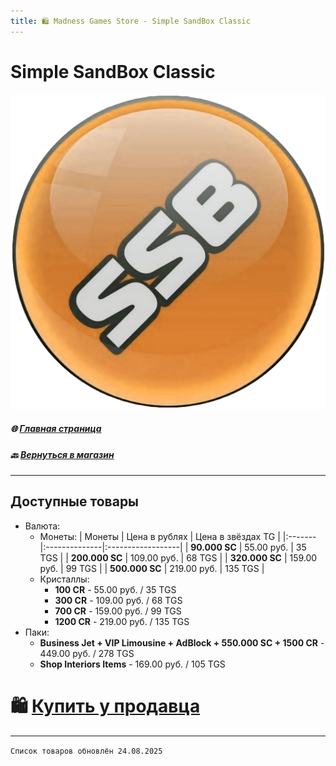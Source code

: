 ```yaml
---
title: 🛍️ Madness Games Store - Simple SandBox Classic
---
```


# Simple SandBox Classic

![MGSssbclogo](https://github.com/GamzeeChert/gamzeechert.github.io/blob/main/_madnessgamesstore%2F_pictures%2FMGSssbclogo.png?raw=true)

##### 🌐 [Главная страница](./index.md)
##### 🔙 [Вернуться в магазин](./MGSMain.md)

- - - - -

## Доступные товары

 - Валюта:
   - Монеты:
| Монеты | Цена в рублях | Цена в звёздах TG |
|:-------|:--------------|:------------------|
| **90.000 SC** | 55.00 руб. | 35 TGS |
| **200.000 SC** | 109.00 руб. | 68 TGS |
| **320.000 SC** | 159.00 руб. | 99 TGS |
| **500.000 SC** | 219.00 руб. | 135 TGS |
   - Кристаллы:
     - **100 CR** - 55.00 руб. / 35 TGS
     - **300 CR** - 109.00 руб. / 68 TGS
     - **700 CR** - 159.00 руб. / 99 TGS
     - **1200 CR** - 219.00 руб. / 135 TGS
 - Паки:
   - **Business Jet + VIP Limousine + AdBlock + 550.000 SC + 1500 CR** - 449.00 руб. / 278 TGS
   - **Shop Interiors Items** - 169.00 руб. / 105 TGS

# 🛍️ [Купить у продавца](https://t.me/m/SvEAzEGNYWUy)

- - - - -

`Список товаров обновлён 24.08.2025`